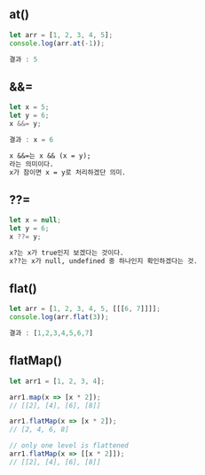 ## at()

```js
let arr = [1, 2, 3, 4, 5];
console.log(arr.at(-1));

결과 : 5
```

## &&=

```js
let x = 5;
let y = 6;
x &&= y;

결과 : x = 6
```

```txt
x &&=는 x && (x = y);
라는 의미이다.
x가 참이면 x = y로 처리하겠단 의미.
```

## ??=

```js
let x = null;
let y = 6;
x ??= y;
```

```txt
x?는 x가 true인지 보겠다는 것이다.
x??는 x가 null, undefined 중 하나인지 확인하겠다는 것.
```

## flat()

```js
let arr = [1, 2, 3, 4, 5, [[[6, 7]]]];
console.log(arr.flat(3));

결과 : [1,2,3,4,5,6,7]
```

## flatMap()

```js
let arr1 = [1, 2, 3, 4];

arr1.map(x => [x * 2]);
// [[2], [4], [6], [8]]

arr1.flatMap(x => [x * 2]);
// [2, 4, 6, 8]

// only one level is flattened
arr1.flatMap(x => [[x * 2]]);
// [[2], [4], [6], [8]]
```
